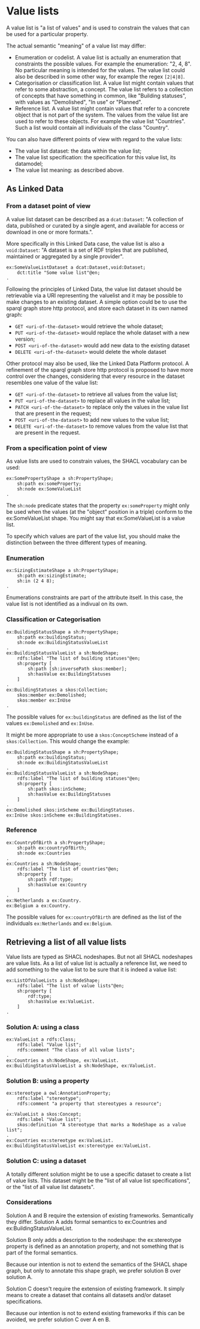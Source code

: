 # Value lists
A value list is "a list of values" and is used to constrain the values that can be used for a particular property.

The actual semantic "meaning" of a value list may differ:

- Enumeration or codelist. A value list is actually an enumeration that constraints the possible values. For example the enumeration: "2, 4, 8". No particular meaning is intended for the values. The value list could also be described in some other way, for example the regex `[2|4|8]`.
- Categorisation or classification list. A value list might contain values that refer to some abstraction, a concept. The value list refers to a collection of concepts that have something in common, like "Building statuses", with values as "Demolished", "In use" or "Planned".
- Reference list. A value list might contain values that refer to a concrete object that is not part of the system. The values from the value list are used to refer to these objects. For example the value list "Countries". Such a list would contain all individuals of the class "Country".

You can also have different points of view with regard to the value lists:

- The value list dataset: the data within the value list;
- The value list specification: the specification for this value list, its datamodel;
- The value list meaning: as described above.   

## As Linked Data

### From a dataset point of view
A value list dataset can be described as a `dcat:Dataset`: "A collection of data, published or curated by a single agent, and available for access or download in one or more formats.".

More specifically in this Linked Data case, the value list is also a `void:Dataset`: "A dataset is a set of RDF triples that are published, maintained or aggregated by a single provider".

	ex:SomeValueListDataset a dcat:Dataset,void:Dataset;
		dct:title "Some value list"@en;
	.

Following the principles of Linked Data, the value list dataset should be retrievable via a URI representing the valuelist and it may be possible to make changes to an existing dataset. A simple option could be to use the sparql graph store http protocol, and store each dataset in its own named graph:

- `GET <uri-of-the-dataset>` would retrieve the whole dataset;
- `PUT <uri-of-the-dataset>` would replace the whole dataset with a new version;
- `POST <uri-of-the-dataset>` would add new data to the existing dataset
- `DELETE <uri-of-the-dataset>` would delete the whole dataset 

Other protocol may also be used, like the Linked Data Platform protocol. A refinement of the sparql graph store http protocol is proposed to have more control over the changes, considering that every resource in the dataset resembles one value of the value list:

- `GET <uri-of-the-dataset>` to retrieve all values from the value list;
- `PUT <uri-of-the-dataset>` to replace all values in the value list;
- `PATCH <uri-of-the-dataset>` to replace only the values in the value list that are present in the request;
- `POST <uri-of-the-dataset>` to add new values to the value list;
- `DELETE <uri-of-the-dataset>` to remove values from the value list that are present in the request.

### From a specification point of view
As value lists are used to constrain values, the SHACL vocabulary can be used:

	ex:SomePropertyShape a sh:PropertyShape;
		sh:path ex:someProperty;
		sh:node ex:SomeValueList
	.

The `sh:node` predicate states that the property `ex:someProperty` might only be used when the values (at the "object" position in a triple) conform to the ex:SomeValueList shape. You might say that ex:SomeValueList is a value list.

To specify which values are part of the value list, you should make the distinction between the three different types of meaning.

### Enumeration

	ex:SizingEstimateShape a sh:PropertyShape;
		sh:path ex:sizingEstimate;
		sh:in (2 4 8);
	.

Enumerations constraints are part of the attribute itself. In this case, the value list is not identified as a indivual on its own.

### Classification or Categorisation

	ex:BuildingStatusShape a sh:PropertyShape;
		sh:path ex:buildingStatus;
		sh:node ex:BuildingStatusValueList
	.
	ex:BuildingStatusValueList a sh:NodeShape;
		rdfs:label "The list of building statuses"@en;
		sh:property [
			sh:path [sh:inversePath skos:member];
			sh:hasValue ex:BuildingStatuses
		]
	.
	ex:BuildingStatuses a skos:Collection;
		skos:member ex:Demolished;
		skos:member ex:InUse
	.

The possible values for `ex:buildingStatus` are defined as the list of the values `ex:Demolished` and `ex:InUse`.

It might be more appropriate to use a `skos:ConceptScheme` instead of a `skos:Collection`. This would change the example:

	ex:BuildingStatusShape a sh:PropertyShape;
		sh:path ex:buildingStatus;
		sh:node ex:BuildingStatusValueList
	.
	ex:BuildingStatusValueList a sh:NodeShape;
		rdfs:label "The list of building statuses"@en;
		sh:property [
			sh:path skos:inScheme;
			sh:hasValue ex:BuildingStatuses
		]
	.
	ex:Demolished skos:inScheme ex:BuildingStatuses.
	ex:InUse skos:inScheme ex:BuildingStatuses.

### Reference

	ex:CountryOfBirth a sh:PropertyShape;
		sh:path ex:countryOfBirth;
		sh:node ex:Countries
	.
	ex:Countries a sh:NodeShape;
		rdfs:label "The list of countries"@en;
		sh:property [
			sh:path rdf:type;
			sh:hasValue ex:Country
		]
	.
	ex:Netherlands a ex:Country.
	ex:Belgium a ex:Country.

The possible values for `ex:countryOfBirth` are defined as the list of the individuals `ex:Netherlands` and `ex:Belgium`.

## Retrieving a list of all value lists

Value lists are typed as SHACL nodeshapes. But not all SHACL nodeshapes are value lists. As a list of value list is actually a reference list, we need to add something to the value list to be sure that it is indeed a value list:

	ex:ListOfValueLists a sh:NodeShape;
		rdfs:label "The list of value lists"@en;
		sh:property [
			rdf:type;
			sh:hasValue ex:ValueList.
		]
	.

### Solution A: using a class

	ex:ValueList a rdfs:Class;
		rdfs:label "Value list";
		rdfs:comment "The class of all value lists";
	.
	ex:Countries a sh:NodeShape, ex:ValueList.
	ex:BuildingStatusValueList a sh:NodeShape, ex:ValueList.
  
### Solution B: using a property

	ex:stereotype a owl:AnnotationProperty;
		rdfs:label "stereotype";
		rdfs:comment "a property that stereotypes a resource";
	.
	ex:ValueList a skos:Concept;
		rdfs:label "Value list";
		skos:definition "A stereotype that marks a NodeShape as a value list";
	.
	ex:Countries ex:stereotype ex:ValueList.
	ex:BuildingStatusValueList ex:stereotype ex:ValueList.

### Solution C: using a dataset
A totally different solution might be to use a specific dataset to create a list of value lists. This dataset might be the "list of all value list specifications", or the "list of all value list datasets".

### Considerations
Solution A and B require the extension of existing frameworks. Semantically they differ. Solution A adds formal semantics to ex:Countries and ex:BuildingStatusValueList.

Solution B only adds a description to the nodeshape: the ex:stereotype property is defined as an annotation property, and not something that is part of the formal semantics.

Because our intention is not to extend the semantics of the SHACL shape graph, but only to annotate this shape graph, we prefer solution B over solution A.

Solution C doesn't require the extension of existing framework. It simply means to create a dataset that contains all datasets and/or dataset specifications.

Because our intention is not to extend existing frameworks if this can be avoided, we prefer solution C over A en B.